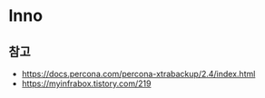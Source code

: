 # Inno

## 참고

- <https://docs.percona.com/percona-xtrabackup/2.4/index.html>
- <https://myinfrabox.tistory.com/219>
